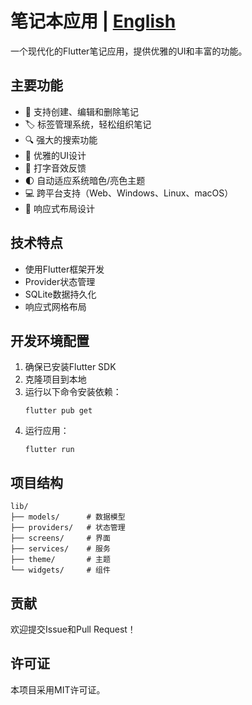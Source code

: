 # 笔记本应用 | [English](README_EN.md)

一个现代化的Flutter笔记应用，提供优雅的UI和丰富的功能。

## 主要功能

- 📝 支持创建、编辑和删除笔记
- 🏷️ 标签管理系统，轻松组织笔记
- 🔍 强大的搜索功能
- 🎨 优雅的UI设计
- 🎵 打字音效反馈
- 🌓 自动适应系统暗色/亮色主题
- 💻 跨平台支持（Web、Windows、Linux、macOS）
- 📱 响应式布局设计

## 技术特点

- 使用Flutter框架开发
- Provider状态管理
- SQLite数据持久化
- 响应式网格布局

## 开发环境配置

1. 确保已安装Flutter SDK
2. 克隆项目到本地
3. 运行以下命令安装依赖：
   ```
   flutter pub get
   ```
4. 运行应用：
   ```
   flutter run
   ```

## 项目结构

```
lib/
├── models/      # 数据模型
├── providers/   # 状态管理
├── screens/     # 界面
├── services/    # 服务
├── theme/       # 主题
└── widgets/     # 组件
```

## 贡献

欢迎提交Issue和Pull Request！

## 许可证

本项目采用MIT许可证。
